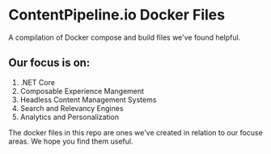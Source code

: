 # ContentPipeline.io Docker Files
A compilation of Docker compose and build files we've found helpful.  

## Our focus is on:

1. .NET Core
1. Composable Experience Mangement
1. Headless Content Management Systems
1. Search and Relevancy Engines
1. Analytics and Personalization

The docker files in this repo are ones we've created in relation to our focuse areas.  We hope you find them useful.
